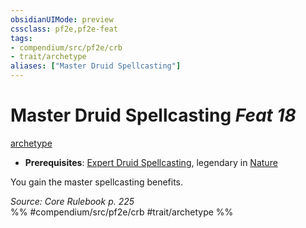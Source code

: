 ```yaml
---
obsidianUIMode: preview
cssclass: pf2e,pf2e-feat
tags:
- compendium/src/pf2e/crb
- trait/archetype
aliases: ["Master Druid Spellcasting"]
---
```

# Master Druid Spellcasting  *Feat 18*  
[archetype](/rules/traits/archetype.md)  

- **Prerequisites**: [Expert Druid Spellcasting](/compendium/feats/expert-druid-spellcasting.md), legendary in [Nature](/compendium/skills.md#Nature)

You gain the master spellcasting benefits.

*Source: Core Rulebook p. 225*  
%% #compendium/src/pf2e/crb #trait/archetype %%